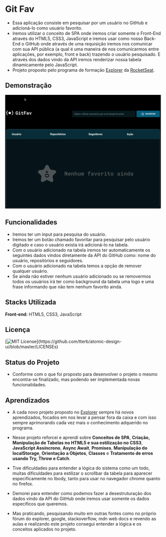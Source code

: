 
# Git Fav

- Essa aplicação consiste em pesquisar por um usuário no GitHub e adicioná-lo como usuário favorito.
- Iremos utilizar o conceito de SPA onde iremos criar somente o Front-End através do HTML5, CSS3, JavaScript e iremos usar como nosso Back-End o GitHub onde através de uma requisição iremos nos comunicar com sua API pública (a qual é uma maneira de nos comunicarmos entre aplicações, por exemplo, front e back) trazendo o usuário pesquisado. E através dos dados vindo da API iremos renderizar nossa tabela dinamicamente pelo JavaScript.
- Projeto proposto pelo programa de formação [Explorer](https://www.rocketseat.com.br/explorer) da [RocketSeat](https://www.rocketseat.com.br/).


## Demonstração
<img src="https://github.com/wiltonmartinsdev/Git-Fav/blob/main/assets/gitfav.gif"/>


## Funcionalidades
- Iremos ter um input para pesquisa do usuário.
- Iremos ter um botão chamado favoritar para pesquisar pelo usuário digitado e caso o usuário exista irá adicioná-lo na tabela.
- Com o usuário adicionado na tabela iremos ter automaticamente os seguintes dados vindos diretamente da API do GitHub como: nome do usuário, repositórios e seguidores.
- Com o usuário adicionado na tabela temos a opção de remover qualquer usuário.
- Se ainda não estiver nenhum usuário adicionado ou se removermos todos os usuários irá ter como background da tabela uma logo e uma frase informando que não tem nenhum favorito ainda. 


## Stacks Utilizada

**Front-end:** HTML5, CSS3, JavaScript


## Licença

[![MIT License](https://img.shields.io/apm/l/atomic-design-ui.svg?)](https://github.com/tterb/atomic-design-ui/blob/master/LICENSEs)


## Status do Projeto

- Conforme com o que foi proposto para desenvolver o projeto o mesmo encontra-se finalizado, mas podendo ser implementada novas funcionalidades.


## Aprendizados

- A cada novo projeto proposto no [Explorer](https://www.rocketseat.com.br/explorer) sempre há novos aprendizados, focados em nos levar a pensar fora da caixa e com isso sempre aprimorando cada vez mais o conhecimento adquerido no programa.  

- Nesse projeto reforcei e aprendi sobre **Conceitos de SPA**, **Criação, Manipulação de Tabelas no HTML5 e sua estilização no CSS3**, **JavaScript Assíncrono**, **Async Await**, **Promises**, **Manipulação do localStorage**, **Orientação a Objetos**, **Classes** e **Tratamento de erros usando Try, Throw e Catch**.
- Tive dificuldades para entender a lógica do sistema como um todo, muitas dificuldades para estilizar o scrollbar da tabela para aparecer especificamente no tbody, tanto para usar no navegador chrome quanto no firefox.
- Demorei para entender como podemos fazer a desestruturação dos dados vindo da API do GitHub onde iremos usar somente os dados específicos que queremos.
- Mas praticando, pesquisando muito em outras fontes como no próprio fórum do explorer, google, stackoverflow, mdn web docs e revendo as aulas e realizando este projeto consegui entender a lógica e os conceitos aplicados no projeto.
